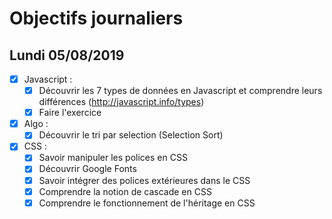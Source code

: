 # Objectifs journaliers

## Lundi 05/08/2019


* [X] Javascript :
  * [X] Découvrir les 7 types de données en Javascript et comprendre leurs différences (http://javascript.info/types)
  * [X] Faire l'exercice

* [X] Algo : 
  * [X] Découvrir le tri par selection (Selection Sort)

* [X] CSS : 
  * [X] Savoir manipuler les polices en CSS
  * [X] Découvrir Google Fonts
  * [X] Savoir intégrer des polices extérieures dans le CSS
  * [X] Comprendre la notion de cascade en CSS
  * [x] Comprendre le fonctionnement de l'héritage en CSS
